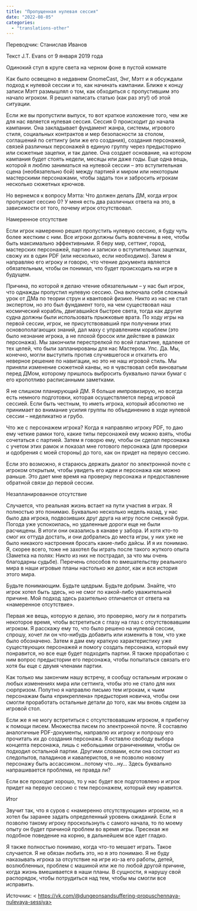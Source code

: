 ```yaml
---
title: "Пропущенная нулевая сессия"
date: "2022-08-05"
categories: 
  - "translations-other"
---
```


Переводчик: Станислав Иванов

Текст J.T. Evans от 9 января 2019 года

Одинокий стул в круге света на черном фоне в пустой комнате

Как было освещено в недавнем GnomeCast, Энг, Мэтт и я обсуждали подход к нулевой сессии и то, как начинать кампании. Ближе к концу записи Мэтт размышлял о том, как обходиться с пропустившим это начало игроком. Я решил написать статью (как раз эту!) об этой ситуации.

Если же вы пропустили выпуск, то вот краткое изложение того, чем же для нас является нулевая сессия. Сессия 0 происходит до начала кампании. Она закладывает фундамент жанра, системы, игрового стиля, социальных контрактов и мер безопасности за столом, соглашений по сеттингу (или же его создания), создания персонажей, связей различных персонажей в единую группу через предысторию или сюжетные зацепки, и так далее. Она создает основание, на котором кампания будет стоять недели, месяцы или даже годы. Еще одна вещь, которой я люблю заниматься на нулевой сессии – это вступительная сцена (необязательно бой) между партией и миром или некоторым мастерскими персонажами, чтобы задать тон и забросить игрокам несколько сюжетных крючков.

Но вернемся к вопросу Мэтта: Что должен делать ДМ, когда игрок пропускает сессию 0? У меня есть два различных ответа на это, в зависимости от того, почему игрок отсутствовал.

Намеренное отсутствие

Если игрок намеренно решил пропустить нулевую сессию, я буду чуть более жестким с ним. Все игроки должны быть вовлечены в нее, чтобы быть максимально эффективными. Я беру мир, сеттинг, город, мастерских персонажей, партию и записки о вступительных зацепках, свожу их в один PDF (или несколько, если необходимо). Затем я направляю его игроку и говорю, что чтение документа является обязательным, чтобы он понимал, что будет происходить на игре в будущем.

Причина, по которой я делаю чтение обязательным – у нас был игрок, что однажды пропустил нулевую сессию. Она включала себя сложный урок от ДМа по теории струн и квантовой физике. Никто из нас не стал экспертом, но это был фундамент того, на чем существовал наш космический корабль, двигавшийся быстрее света, тогда как другие судна должны были использовать прыжковые врата. По ходу игры на первой сессии, игрок, не присутствовавший при получении этих основополагающих знаний, дал маху с управлением кораблем (это было незнание игрока, а не плохой бросок или действие в рамках персонажа). Мы закончили перестрелкой по всей галактике, вдалеке от тех целей, что были запланированы для нас Мастером. Упс. Да. Мы, конечно, могли выступить против случившегося и откатить его неверное решение по навигации, но это не наш игровой стиль. Мы приняли изменение сюжетной канвы, но я чувствовал себя виноватым перед ДМом, которому пришлось выбросить буквально пачки бумаг с его кропотливо расписанными заметками.

Я не слишком планирующий ДМ. Я больше импровизирую, но всегда есть немного подготовки, которая осуществляется перед игровой сессией. Если быть честным, то иметь игрока, который абсолютно не принимает во внимание усилия группы по объединению в ходе нулевой сессии – неделикатно и грубо.

Что же с персонажем игрока? Когда я направляю игроку PDF, то даю ему четкие рамки того, какие типы персонажей ему можно взять, чтобы сочетаться с партией. Затем я говорю ему, чтобы он сделал персонажа с учетом этих рамок и показал мне готового персонажа (для проверки и одобрения с моей стороны) до того, как он придет на первую сессию.

Если это возможно, я стараюсь держать диалог по электронной почте с игроком открытым, чтобы увидеть его идеи и персонажа как можно раньше. Это дает мне время на проверку персонажа и предоставление обратной связи до первой сессии.

Незапланированное отсутствие

Случается, что реальная жизнь встает на пути участия в играх. Я полностью это понимаю. Буквально несколько недель назад, у нас было два игрока, подвозивших друг друга на игру после снежной бури. Погода уже успокоилась, но удаленные дороги еще не были расчищены. В итоги они оказались в канаве у забора. И хотя кто-то смог их оттуда достать, и они добрались до места игры, у них уже не было никакого настроения бросать какие-либо дайсы. И я их понимаю. Я, скорее всего, тоже не захотел бы играть после такого жуткого опыта (Заметка на полях: Никто из них не пострадал, за что мы очень благодарны судьбе). Перечень способов по вмешательству реального мира в наши игровые планы настолько же долог, как и вся история этого мира.

Будьте понимающим. Будьте щедрым. Будьте добрым. Знайте, что игрок хотел быть здесь, но не смог по какой-либо уважительной причине. Мой подход здесь разительно отличается от ответа на «намеренное отсутствие».

Первая же вещь, которую я делаю, это проверяю, могу ли я потратить некоторое время, чтобы встретиться с глазу на глаз с отсутствовавшим игроком. Я расскажу ему то, что было решено на нулевой сессии, спрошу, хочет ли он что-нибудь добавить или изменить в том, что уже было обозначено. Затем я дам ему краткую характеристику уже существующих персонажей и помогу создать персонажа, который ему понравится, но все еще будет подходить партии. Я также проработаю с ним вопрос предыстории его персонажа, чтобы попытаться связать его хотя бы еще с двумя членами партии.

Как только мы закончим нашу встречу, я сообщу остальным игрокам о любых изменениях мира или сеттинга, чтобы это не стало для них сюрпризом. Попутно я направлю письмо тем игрокам, к чьим персонажам была «прикреплена» предыстория новичка, чтобы они смогли проработать остальные детали до того, как мы вновь сядем за игровой стол.

Если же я не могу встретиться с отсутствовавшим игроком, я прибегну к помощи писем. Множества писем по электронной почте. Я составлю аналогичные PDF-документы, направлю их игроку и попрошу его прочитать их до создания персонажа. Я оставлю свободу выбора концепта персонажа, лишь с небольшими ограничениями, чтобы он подходил остальной партии. Другими словами, если она состоит из следопытов, паладинов и кавалеристов, я не позволю новому персонажу быть ассассином…потому что…ну… Здесь буквально напрашивается проблема, не правда ли?

Если все проходит хорошо, то у нас будет все подготовлено и игрок придет на первую сессию с тем персонажем, который ему нравится.

Итог

Звучит так, что я суров с «намеренно отсутствующим» игроком, но я хотел бы заранее задать определенный уровень ожиданий. Если я позволю такому игроку проскользнуть с самого начала, то по моему опыту он будет причиной проблем во время игры. Пресекая же подобное поведение на корню, в дальнейшем все идет гладко.

Я также полностью понимаю, когда что-то мешает играть. Такое случается. Я не обязан любить это, но я это понимаю. Я не буду наказывать игрока за отсутствие на игре из-за его работы, детей, возлюбленных, проблем с машиной или же по любой другой причине, когда жизнь вмешивается в наши планы. В сущности, я нарушу свой распорядок, чтобы потрудиться над тем, чтобы мы смогли все исправить.

Источник: < https://vk.com/@dungeonsandsuffering-propuschennaya-nulevaya-sessiya>
